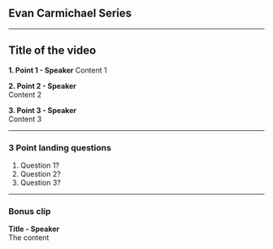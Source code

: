 ## Evan Carmichael Series

---
## Title of the video

**1. Point 1 - Speaker**
Content 1

**2. Point 2 - Speaker**  
Content 2

**3. Point 3 - Speaker**  
Content 3

---
### 3 Point landing questions
1. Question 1?
2. Question 2?
3. Question 3?
---
### Bonus clip
**Title - Speaker**  
The content
